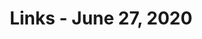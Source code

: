 ---
title: Links - June 27, 2020
layout: links
category: links
articles:
  - title: While Statues Sleep
    author: Thomas Laqueur
    source: London Review of Books
    note: This essay, reviewing a book comparing the histories of racism and reparations between Germany and the US was worth the 7200 words. "Coming​ to terms with the past in the United States is a different temporal matter. At issue is the entire national past."
    url: https://lrb.co.uk/the-paper/v42/n12/thomas-laqueur/while-statues-sleep
    tags:
        - History
  - title: "Digital Maoism: The Hazards of the New Online Collectivism (2006)"
    author: Jaron Lanier
    note: An oddly prescient text from Lanier. It predicted the rise of an entity that'd fill the hole of Facebook as the ultimate bottleneck for our attention online, the devolution of the media industry into either more extreme or more average versions of its old self, and the fact that Wikipedia would become a central asset in the battle to train artificial intelligence models.
    source: Edge.org
    url: https://www.edge.org/conversation/digital-maoism-the-hazards-of-the-new-online-collectivism
    tags:
        - Technology
        - Culture
  - title: Making Sense of Neoliberalism
    author: Quinn Slobodian
    source: Harvard University Press
    url: https://harvardpress.typepad.com/hup_publicity/2018/03/making-sense-of-neoliberalism-quinn-slobodian.html
    note: An essay that tries to explain a complex perspective of neoliberal globalism, arguing that the narrative of "free trade" is in fact false, as there is an extremely opaque set of laws that regulate international markets. Further, the author argues that the global institutions that set the rules are self-perpetuating, and not really the bearers of deregulation that they pretend to be. Now I want to read Slobodian's book _Globalists_.
    tags:
        - Economics
        - Politics
  - title: You Want a Confederate Monument? My Body Is a Confederate Monument
    author: Caroline Randall Williams
    source: The New York Times
    note: A tough read, and a reminder that the horrors of slavery are recent - a few generations away.
    url: https://www.nytimes.com/2020/06/26/opinion/confederate-monuments-racism.html
    tags:
        - History
  - title: What comes after Zoom?
    author: Benedict Evans
    note: An interesting analogy based on the idea that Zoom "feels 1.0." It's not new technology, it's the one people _use_ though. That makes it similar to Skype or Dropbox. Once video is ubiquitous, who will ask new interesting questions and build products around them? Probably not Zoom.
    url: https://www.ben-evans.com/benedictevans/2020/6/22/zoom-and-the-next-video
    tags:
        - Technology
  - title: How the Virus Won
    author: Derek Watkins, Josh Holder, James Glanz, Weiyi Cai, Benedict Carey and Jeremy White
    note: A sadly cool visualization of the spread of COVID across the US, using graph analysis and genetic data to trace back the contagion.
    source: The New York Times
    url: https://www.nytimes.com/interactive/2020/us/coronavirus-spread.html
    tags:
        - COVID
  - title: The shadow org chart
    author: Henry Ward
    source: Medium
    note: Organizational behavior usually assumes the perspective that the reader is at the top of the org chart, but that is not the case. I've been looking for content that studies bottom up institutional/corporate change, and found this one in the process. If you have any recommendations on this, I'd love to hear them.
    url: https://medium.com/@henrysward/the-shadow-org-chart-cfcdd644575f
    tags:
        - Organizational behavior
        - Entrepreneurship
  - title: What’s Gotten Into the Price of Cheese?
    author: Matt Phillips
    source: The New York Times
    url: https://www.nytimes.com/2020/06/22/business/cheese-cheddar-prices.html
    note: I don't understand commodities markets at all, so even superficial reads like this one, on the effect of the current crisis on cheese prices, seem interesting.
    tags:
        - Economics
  - title: Why the original laissez-faire economists loved slavery
    author: Blake Smith
    source: Aeon
    note: I always knew of the link between capitalism and slavery, but a recent sad realization is that the origin of "free trade" is contradictorily about the free trade in human slaves. This article came up while looking for more sources after reading about this idea in Jill Lepore's These Truths. The fact that the phrase is rooted in something I see as morally wrong doesn't really mean that I disagree with its conclusions - I still think free trade on average achieves more efficient solutions than top down approaches.
    url: https://aeon.co/essays/why-the-original-laissez-faire-economists-loved-slavery
    tags:
        - Politics
        - History
  - title: Banks are slow to increase rates on savings accounts, but quick to reduce them
    author: J.P. Koning
    source: Moneyness
    note: "On how banks interests rates are \"downwards-flexible and upwards-sticky,\" and how that means we're getting screwed. The title says it all."
    url: https://jpkoning.blogspot.com/2020/06/banks-are-slow-to-increase-rates-on.html
    tags:
        - Economics
  - title: What does 👁👄👁 mean? Well...
    author: Josh Constine
    url: https://constine.substack.com/p/what-does-mean-well
    note: "The internet went crazy in the past few days over what people were speculating to be a new gen-Z focused social network app. It hit #1 on Product Hunt using a wacky website with just a web-form. Turns out that it was not a tech thing at all, but instead a guerilla marketing campaign to push people to donate to civil rights! It was what it was."
    tags:
        - Technology
  - title: On the effect of reducing H1B visas on new student enrollment into US schools.
    author: Bill Kerr
    source: Twitter
    url: https://twitter.com/william_r_kerr/status/1275498496922181641
    note: I'm obviously biased on this topic, as a former F1 and H1B holder, but the fact is that even if you believe in the zero-sum immigration story, large parts of the US economy depends on immigrants. Education is one of the most contingent markets.
    tags:
        - Economics
        - Education
        - Immigration
  - title: Rainbow – an attempt to display colour on a B&W monitor
    source: Anfractuosity
    url: https://www.anfractuosity.com/projects/rainbow/
    note: Random cool thing of the day.
    tags:
        - Technology
---